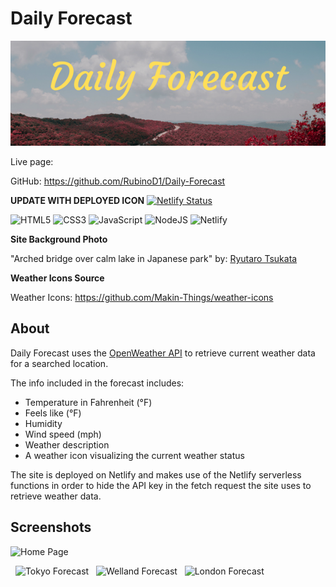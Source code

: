 # Daily Forecast 

<p align="center">
  <img src="./src/assets/images/Daily forecast.png" />
</p>


<!-- <img style="float: right;" src="./src/assets/images/Daily forecast.png"> -->

Live page:

GitHub: https://github.com/RubinoD1/Daily-Forecast


**UPDATE WITH DEPLOYED ICON**
[![Netlify Status](https://api.netlify.com/api/v1/badges/6391588c-0ff1-4c65-a822-43fb5854ab73/deploy-status)](https://app.netlify.com/sites/aesthetic-dusk-5d6d31/deploys) 

![HTML5](https://img.shields.io/badge/html5-%23E34F26.svg?style=for-the-badge&logo=html5&logoColor=white) ![CSS3](https://img.shields.io/badge/css3-%231572B6.svg?style=for-the-badge&logo=css3&logoColor=white) ![JavaScript](https://img.shields.io/badge/javascript-%23323330.svg?style=for-the-badge&logo=javascript&logoColor=%23F7DF1E) ![NodeJS](https://img.shields.io/badge/node.js-6DA55F?style=for-the-badge&logo=node.js&logoColor=white) ![Netlify](https://img.shields.io/badge/netlify-%23000000.svg?style=for-the-badge&logo=netlify&logoColor=#00C7B7)

**Site Background Photo**

"Arched bridge over calm lake in Japanese park" by: [Ryutaro Tsukata](https://www.pexels.com/@ryutaro/)

**Weather Icons Source**

Weather Icons: https://github.com/Makin-Things/weather-icons


## About 

Daily Forecast uses the [OpenWeather API](https://openweathermap.org/api) to retrieve current weather data for a searched location. 

The info included in the forecast includes: 
- Temperature in Fahrenheit (°F)
- Feels like (°F)
- Humidity 
- Wind speed (mph)
- Weather description
- A weather icon visualizing the current weather status

The site is deployed on Netlify and makes use of the Netlify serverless functions in order to hide the API key in the fetch request the site uses to retrieve weather data.  


## Screenshots 

![Home Page](./src/assets/images/screenshots/Home%20page.png)
<!-- &nbsp; adds space between images -->
&nbsp;
![Tokyo Forecast](./src/assets/images/screenshots/Tokyo%20forecast.png)
&nbsp;
![Welland Forecast](./src/assets/images/screenshots/Welland%20forecast.png)
&nbsp;
![London Forecast](./src/assets/images/screenshots/London%20forecast.png) 


